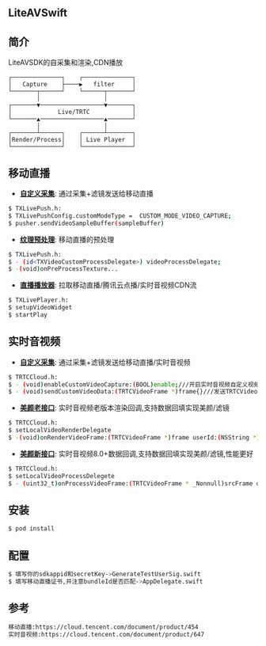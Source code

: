 ## LiteAVSwift

## 简介
LiteAVSDK的自采集和渲染,CDN播放
```none
┌──────────────┐    ┌──────────────┐
│   Capture    ├────▶   filter     │
└───────┬──────┘    └──────┬───────┘
        │                  │        
┌───────▼──────────────────▼───────┐
│             Live/TRTC            │
└───────▲──────────────────▲───────┘
        │                  │        
┌───────┴──────┐    ┌──────┴───────┐
│Render/Process│    │ Live Player  │
└──────────────┘    └──────────────┘
```

## 移动直播
* **[自定义采集](http://doc.qcloudtrtc.com/group__TXLivePush__ios.html#a6a34781b97eb91cf17773a6073c19ed2)**: 通过采集+滤镜发送给移动直播
```bash
$ TXLivePush.h:
$ TXLivePushConfig.customModeType =  CUSTOM_MODE_VIDEO_CAPTURE;
$ pusher.sendVideoSampleBuffer(sampleBuffer)
```
* **[纹理预处理](http://doc.qcloudtrtc.com/group__TXVideoEditerListener__ios.html#a291f788c080dc4fb941ff5a955e249de)**: 移动直播的预处理
```bash
$ TXLivePush.h:
$ - (id<TXVideoCustomProcessDelegate>) videoProcessDelegate;
$ -(void)onPreProcessTexture...
```
* **[直播播放器](http://doc.qcloudtrtc.com/group__TXLivePlayer__ios.html)**: 拉取移动直播/腾讯云点播/实时音视频CDN流
```bash
$ TXLivePlayer.h:
$ setupVideoWidget 
$ startPlay
```
## 实时音视频
* **[自定义采集](http://doc.qcloudtrtc.com/group__TRTCCloud__ios.html#a76e8101153afc009f374bc2b242c6831)**: 通过采集+滤镜发送给移动直播/实时音视频
```bash
$ TRTCCloud.h:
$ - (void)enableCustomVideoCapture:(BOOL)enable;///开启实时音视频自定义视频采集
$ - (void)sendCustomVideoData:(TRTCVideoFrame *)frame{}///发送TRTCVideoFrame
```

* **[美颜老接口](http://doc.qcloudtrtc.com/group__TRTCCloud__ios.html#aba3d309645d27304b6d4ea31b21a4cda)**: 实时音视频老版本渲染回调,支持数据回填实现美颜/滤镜 
```bash
$ TRTCCloud.h:
$ setLocalVideoRenderDelegate 
$ -(void)onRenderVideoFrame:(TRTCVideoFrame *)frame userId:(NSString *)userId streamType:(TRTCVideoStreamType)streamType{}
```
* **[美颜新接口](http://doc.qcloudtrtc.com/group__TRTCCloud__ios.html#a2f73c33b1010a63bd3a06e639b3cf348)**: 实时音视频8.0+数据回调,支持数据回填实现美颜/滤镜,性能更好
```bash
$ TRTCCloud.h:
$ setLocalVideoProcessDelegete 
$ - (uint32_t)onProcessVideoFrame:(TRTCVideoFrame * _Nonnull)srcFrame dstFrame:(TRTCVideoFrame * _Nonnull)dstFrame{}
```

## 安装
```bash
$ pod install
```

## 配置
```bash
$ 填写你的sdkappid和secretKey->GenerateTestUserSig.swift
$ 填写移动直播证书,并注意bundleId是否匹配->AppDelegate.swift
```

## 参考
```bash
移动直播:https://cloud.tencent.com/document/product/454
实时音视频:https://cloud.tencent.com/document/product/647
```


